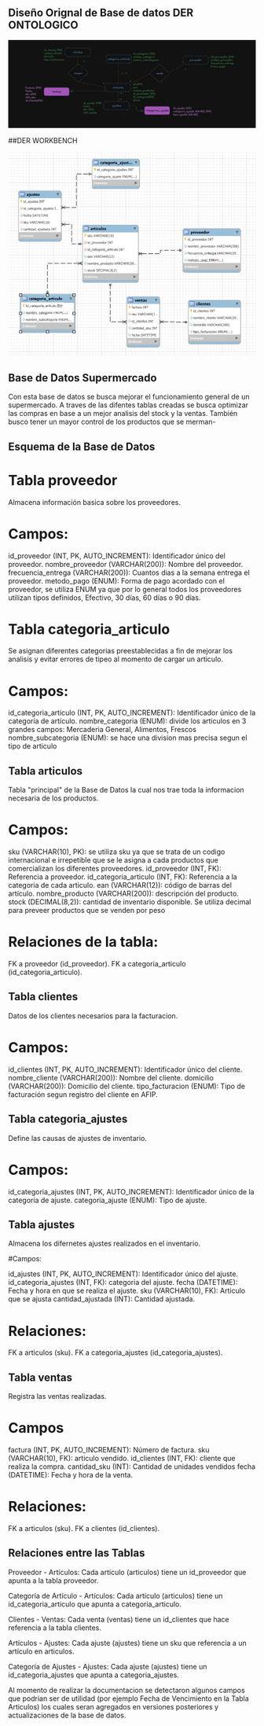 ## Diseño Orignal de Base de datos DER ONTOLOGICO
![alt text](der.jpeg)

##DER WORKBENCH

![alt text](der_workbench.png)

## Base de Datos Supermercado

Con esta base de datos se busca mejorar el funcionamiento general de un supermercado. A traves de las difentes tablas creadas se busca optimizar las compras en base a un mejor analisis del stock y la ventas. También busco tener un mayor control de los productos que se merman-

## Esquema de la Base de Datos

# Tabla proveedor
Almacena información basica sobre los proveedores.

# Campos:
id_proveedor (INT, PK, AUTO_INCREMENT): Identificador único del proveedor.
nombre_proveedor (VARCHAR(200)): Nombre del proveedor.
frecuencia_entrega (VARCHAR(200)): Cuantos dias a la semana entrega el proveedor.
metodo_pago (ENUM): Forma de pago acordado con el proveedor, se utiliza ENUM ya que por lo general todos los proveedores utilizan tipos definidos,  Efectivo, 30 días, 60 días o 90 días.

# Tabla categoria_articulo
Se asignan diferentes categorias preestablecidas a fin de mejorar los analisis y evitar errores de tipeo al momento de cargar un articulo.

# Campos:
id_categoria_articulo (INT, PK, AUTO_INCREMENT): Identificador único de la categoría de artículo.
nombre_categoria (ENUM): divide los articulos en 3 grandes campos: Mercaderia General, Alimentos, Frescos
nombre_subcategoria (ENUM): se hace una division mas precisa segun el tipo de articulo


## Tabla articulos
Tabla "principal" de la Base de Datos la cual nos trae toda la informacion necesaria de los productos.

# Campos:
sku (VARCHAR(10), PK): se utiliza sku ya que se trata de un codigo internacional e irrepetible que se le asigna a cada productos que comercializan los diferentes proveedores.
id_proveedor (INT, FK): Referencia a proveedor.
id_categoria_articulo (INT, FK): Referencia a la categoria de cada articulo.
ean (VARCHAR(12)): código de barras del artículo.
nombre_producto (VARCHAR(200)): descripción del producto.
stock (DECIMAL(8,2)): cantidad de inventario disponible. Se utiliza decimal para preveer productos que se venden por peso

# Relaciones de la tabla:
FK a proveedor (id_proveedor).
FK a categoria_articulo (id_categoria_articulo).

## Tabla clientes
Datos de los clientes necesarios para la facturacion.

# Campos:
id_clientes (INT, PK, AUTO_INCREMENT): Identificador único del cliente.
nombre_cliente (VARCHAR(200)): Nombre del cliente.
domicilio (VARCHAR(200)): Domicilio del cliente.
tipo_facturacion (ENUM): Tipo de facturación segun registro del cliente en AFIP.

## Tabla categoria_ajustes
Define las causas de ajustes de inventario.

# Campos:
id_categoria_ajustes (INT, PK, AUTO_INCREMENT): Identificador único de la categoría de ajuste.
categoria_ajuste (ENUM): Tipo de ajuste.

## Tabla ajustes
Almacena los difernetes ajustes realizados en el inventario.

#Campos:

id_ajustes (INT, PK, AUTO_INCREMENT): Identificador único del ajuste.
id_categoria_ajustes (INT, FK): categoria del ajuste.
fecha (DATETIME): Fecha y hora en que se realiza el ajuste.
sku (VARCHAR(10), FK): Articulo que se ajusta
cantidad_ajustada (INT): Cantidad ajustada.

# Relaciones:
FK a articulos (sku).
FK a categoria_ajustes (id_categoria_ajustes).

## Tabla ventas
Registra las ventas realizadas.

# Campos
factura (INT, PK, AUTO_INCREMENT): Número de factura.
sku (VARCHAR(10), FK): articulo vendido.
id_clientes (INT, FK): cliente que realiza la compra.
cantidad_sku (INT): Cantidad de unidades vendidos
fecha (DATETIME): Fecha y hora de la venta.

# Relaciones:
FK a articulos (sku).
FK a clientes (id_clientes).

## Relaciones entre las Tablas

Proveedor - Artículos: Cada artículo (articulos) tiene un id_proveedor que apunta a la tabla proveedor.

Categoría de Artículo - Artículos: Cada artículo (articulos) tiene un id_categoria_articulo que apunta a categoria_articulo.

Clientes - Ventas: Cada venta (ventas) tiene un id_clientes que hace referencia a la tabla clientes.

Artículos - Ajustes: Cada ajuste (ajustes) tiene un sku que referencia a un artículo en articulos.

Categoría de Ajustes - Ajustes: Cada ajuste (ajustes) tiene un id_categoria_ajustes que apunta a categoria_ajustes.

Al momento de realizar la documentacion se detectaron algunos campos que podrian ser de utilidad (por ejemplo Fecha de Vencimiento en la Tabla Articulos) los cuales seran agregados en versiones posteriores y actualizaciones de la base de datos.
